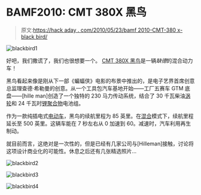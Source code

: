 # BAMF2010: CMT 380X 黑鸟

> 原文:[https://hack aday . com/2010/05/23/bamf 2010-CMT-380 x-black bird/](https://hackaday.com/2010/05/23/bamf2010-cmt-380x-blackbird/)

![](../Images/172e085d2d01fa735b94615aa865458b.png "blackbird1")

好吧，我们撒谎了，我们也很想要一个。 [CMT 380X 黑鸟](http://www.capstoneturbine.com/news/story.asp?id=536)是一辆*缺德*的混合动力车！

黑鸟看起来像是刚从下一部《蝙蝠侠》电影的布景中推出的，是电子艺界首席创意总监理查德·希勒曼的创意。从一个工具包汽车基地开始——工厂五赛车 GTM 底盘——[hille man]创造了一个独特的 230 马力传动系统，结合了 30 千瓦柴油[涡轮](http://hackaday.com/2005/10/28/mini-gas-turbine-motorcycle/)和 24 千瓦时[锂聚合物](http://hackaday.com/2008/07/10/new-sparkfun-designs/)电池组。

作为一款纯插电式[电动车](http://hackaday.com/2006/10/19/electric-7-ev/)，黑鸟的续航里程为 85 英里。在[混合](http://hackaday.com/2009/10/07/hack-a-usb-port-into-your-2010-prius/)模式下，续航里程延长至 500 英里。这辆车能在 7 秒左右从 0 加速到 60。减速时，汽车利用再生制动。

就目前而言，这绝对是一次性的，但是已经有几家公司与[Hilleman]接触，讨论将这项设计商业化的可能性。休息之后还有几张精选照片…

![](../Images/e9aecb67a1112a467200351ce3574259.png "blackbird2")

![](../Images/642b3fd70b98f05c5ef6fce79621a874.png "blackbird3")

![](../Images/5a748b22727bed0a66dc58853f339c1d.png "blackbird4")